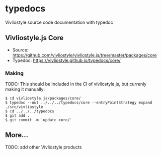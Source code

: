# typedocs
Vivliostyle source code documentation with typedoc

## Vivliostyle.js Core

- Source: https://github.com/vivliostyle/vivliostyle.js/tree/master/packages/core
- Typedoc: https://vivliostyle.github.io/typedocs/core/

### Making

TODO: This should be included in the CI of vivliostyle.js, but currenly making it manually:

```
$ cd vivliostyle.js/packages/core/
$ typedoc --out ../../../typedocs/core --entryPointStrategy expand ./src/vivliostyle
$ cd ../../../typedocs
$ git add .
$ git commit -m 'update core/'
```

## More...

TODO: add other Vivliostyle products
